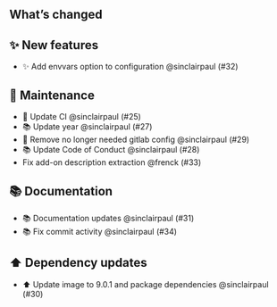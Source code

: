 ## What’s changed

## ✨ New features

- ✨ Add envvars option to configuration @sinclairpaul (#32)

## 🧰 Maintenance

- 🔨 Update CI @sinclairpaul (#25)
- 📚 Update year @sinclairpaul (#27)
- 🔨 Remove no longer needed gitlab config @sinclairpaul (#29)
- 📚 Update Code of Conduct @sinclairpaul (#28)
- Fix add-on description extraction @frenck (#33)

## 📚 Documentation

- 📚 Documentation updates @sinclairpaul (#31)
- 📚 Fix commit activity @sinclairpaul (#34)

## ⬆️ Dependency updates

- ⬆ Update image to 9.0.1 and package dependencies @sinclairpaul (#30)
